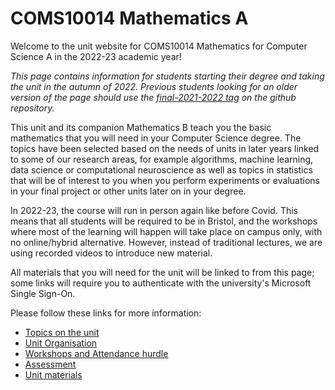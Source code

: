 # COMS10014 Mathematics A

Welcome to the unit website for COMS10014 Mathematics for Computer Science A in the 2022-23 academic year!

_This page contains information for students starting their degree and taking the unit in the autumn of 2022. Previous students looking for an older version of the page should use the [final-2021-2022 tag](prevyear.md) on the github repository._

This unit and its companion Mathematics B teach you the basic mathematics that you will need in your Computer Science degree. The topics have been selected based on the needs of units in later years linked to some of our research areas, for example algorithms, machine learning, data science or computational neuroscience as well as topics in statistics that will be of interest to you when you perform experiments or evaluations in your final project or other units later on in your degree.

In 2022-23, the course will run in person again like before Covid. This means that all students will be required to be in Bristol, and the workshops where most of the learning will happen will take place on campus only, with no online/hybrid alternative. However, instead of traditional lectures, we are using recorded videos to introduce new material.

All materials that you will need for the unit will be linked to from this page; some links will require you to authenticate with the university's Microsoft Single Sign-On.

Please follow these links for more information:

  * [Topics on the unit](topics.html)
  * [Unit Organisation](organisation.html)
  * [Workshops and Attendance hurdle](workshops.html)
  * [Assessment](assessment.html)
  * [Unit materials](materials.html)

